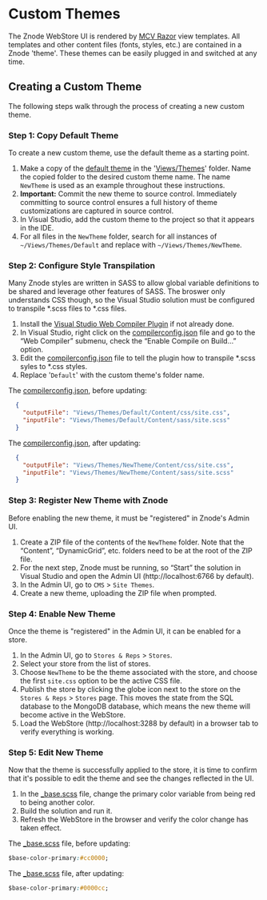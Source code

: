 # Custom Themes

The Znode WebStore UI is rendered by [MCV Razor](https://docs.microsoft.com/en-us/aspnet/web-pages/overview/getting-started/introducing-razor-syntax-c) view templates. All templates and other content files (fonts, styles, etc.) are contained in a Znode 'theme'. These themes can be easily plugged in and switched at any time.

## Creating a Custom Theme

The following steps walk through the process of creating a new custom theme.

### Step 1: Copy Default Theme

To create a new custom theme, use the default theme as a starting point.

1. Make a copy of the [default theme](https://github.com/amlacommerce/znode/tree/master/ZnodeMultifront/Projects/Znode.Engine.WebStore/Views/Themes/Default) in the '[Views/Themes](https://github.com/amlacommerce/znode/tree/master/ZnodeMultifront/Projects/Znode.Engine.WebStore/Views/Themes)' folder. Name the copied folder to the desired custom theme name. The name `NewTheme` is used as an example throughout these instructions.
1. **Important:** Commit the new theme to source control. Immediately committing to source control ensures a full history of theme customizations are captured in source control.
1. In Visual Studio, add the custom theme to the project so that it appears in the IDE.
1. For all files in the `NewTheme` folder, search for all instances of `~/Views/Themes/Default` and replace with `~/Views/Themes/NewTheme`.

### Step 2: Configure Style Transpilation

Many Znode styles are written in SASS to allow global variable definitions to be shared and leverage other features of SASS. The broswer only understands CSS though, so the Visual Studio solution must be configured to transpile *.scss files to *.css files.

1. Install the [Visual Studio Web Compiler Plugin](https://marketplace.visualstudio.com/items?itemName=MadsKristensen.WebCompiler) if not already done.
1. In Visual Studio, right click on the [compilerconfig.json](https://github.com/amlacommerce/znode/blob/master/ZnodeMultifront/Projects/Znode.Engine.WebStore/compilerconfig.json) file and go to the “Web Compiler” submenu, check the “Enable Compile on Build…” option.
1. Edit the [compilerconfig.json](https://github.com/amlacommerce/znode/blob/master/ZnodeMultifront/Projects/Znode.Engine.WebStore/compilerconfig.json) file to tell the plugin how to transpile *.scss syles to *.css styles.
1. Replace '`Default`' with the custom theme's folder name.

The [compilerconfig.json](https://github.com/amlacommerce/znode/blob/master/ZnodeMultifront/Projects/Znode.Engine.WebStore/compilerconfig.json), before updating:

```json
  {
    "outputFile": "Views/Themes/Default/Content/css/site.css",
    "inputFile": "Views/Themes/Default/Content/sass/site.scss"
  }
```

The [compilerconfig.json](https://github.com/amlacommerce/znode/blob/master/ZnodeMultifront/Projects/Znode.Engine.WebStore/compilerconfig.json), after updating:

```json
  {
    "outputFile": "Views/Themes/NewTheme/Content/css/site.css",
    "inputFile": "Views/Themes/NewTheme/Content/sass/site.scss"
  }
```

### Step 3: Register New Theme with Znode

Before enabling the new theme, it must be "registered" in Znode's Admin UI.

1. Create a ZIP file of the contents of the `NewTheme` folder. Note that the “Content”, “DynamicGrid”, etc. folders need to be at the root of the ZIP file.
1. For the next step, Znode must be running, so “Start” the solution in Visual Studio and open the Admin UI (http://localhost:6766 by default).
1. In the Admin UI, go to `CMS` > `Site Themes`.
1. Create a new theme, uploading the ZIP file when prompted.

### Step 4: Enable New Theme

Once the theme is "registered" in the Admin UI, it can be enabled for a store.

1. In the Admin UI, go to `Stores & Reps` > `Stores`.
1. Select your store from the list of stores.
1. Choose `NewTheme` to be the theme associated with the store, and choose the first `site.css` option to be the active CSS file.
1. Publish the store by clicking the globe icon next to the store on the `Stores & Reps` > `Stores` page. This moves the state from the SQL database to the MongoDB database, which means the new theme will become active in the WebStore.
1. Load the WebStore (http://localhost:3288 by default) in a browser tab to verify everything is working.

### Step 5: Edit New Theme

Now that the theme is successfully applied to the store, it is time to confirm that it's possible to edit the theme and see the changes reflected in the UI.

1. In the [_base.scss](https://github.com/amlacommerce/znode/blob/master/ZnodeMultifront/Projects/Znode.Engine.WebStore/Views/Themes/Default/Content/sass/_base.scss) file, change the primary color variable from being red to being another color.
1. Build the solution and run it.
1. Refresh the WebStore in the browser and verify the color change has taken effect.

The [_base.scss](https://github.com/amlacommerce/znode/blob/master/ZnodeMultifront/Projects/Znode.Engine.WebStore/Views/Themes/Default/Content/sass/_base.scss) file, before updating:

```css
$base-color-primary:#cc0000;
```

The [_base.scss](https://github.com/amlacommerce/znode/blob/master/ZnodeMultifront/Projects/Znode.Engine.WebStore/Views/Themes/Default/Content/sass/_base.scss) file, after updating:

```css
$base-color-primary:#0000cc;
```

